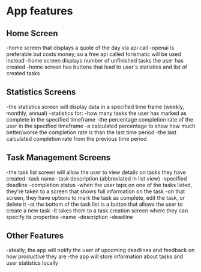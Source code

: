 # App features

## Home Screen
-home screen that displays a quote of the day via api call
	-openai is preferable but costs money, so a free api called forismatic will be used instead
-home screen displays number of unfinished tasks the user has created
-home screen has buttons that lead to user's statistics and list of created tasks

## Statistics Screens
-the statistics screen will display data in a specified time frame (weekly, monthly, annual)
-statistics for:
	-how many tasks the user has marked as complete in the specified timeframe
	-the percentage completion rate of the user in the specified timeframe
	-a calculated percentage to show how much better/worse the completion rate is than the last time period
	-the last calculated completion rate from the previous time period

## Task Management Screens
-the task list screen will allow the user to view details on tasks they have created
	-task name
	-task description (abbreviated in list view)
	-specified deadline
	-completion status
-when the user taps on one of the tasks listed, they're taken to a screen that shows full information on the task
	-on that screen, they have options to mark the task as complete, edit the task, or delete it
-at the bottom of the task list is a button that allows the user to create a new task
	-it takes them to a task creation screen where they can specify its properties
		-name
		-description
		-deadline

## Other Features
-ideally, the app will notify the user of upcoming deadlines and feedback on how productive they are
-the app will store information about tasks and user statistics locally
